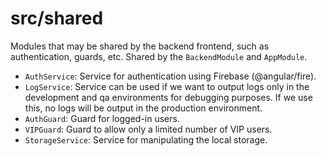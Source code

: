 # src/shared

Modules that may be shared by the backend frontend, such as authentication, guards, etc. Shared by the `BackendModule` and `AppModule`.

- `AuthService`: Service for authentication using Firebase (@angular/fire).
- `LogService`: Service can be used if we want to output logs only in the development and qa environments for debugging purposes. If we use this, no logs will be output in the production environment.
- `AuthGuard`: Guard for logged-in users.
- `VIPGuard`: Guard to allow only a limited number of VIP users.
- `StorageService`: Service for manipulating the local storage.
